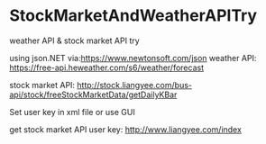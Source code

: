 # StockMarketAndWeatherAPITry
weather API &amp; stock market API try

using json.NET via:https://www.newtonsoft.com/json
weather API: https://free-api.heweather.com/s6/weather/forecast

stock market API: http://stock.liangyee.com/bus-api/stock/freeStockMarketData/getDailyKBar

Set user key in xml file or use GUI

get stock market API user key: http://www.liangyee.com/index
